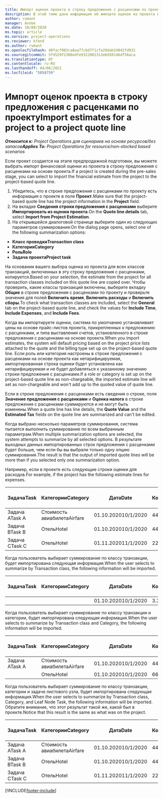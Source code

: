 ```yaml
---
title: Импорт оценок проекта в строку предложения с расценками по проекту
description: В этой теме дана информация об импорте оценок из проекта в строку предложения с расценками по проекту.
author: rumant
manager: Annbe
ms.date: 10/09/2020
ms.topic: article
ms.service: project-operations
ms.reviewer: kfend
ms.author: rumant
ms.openlocfilehash: 40facf002ca8aa77cbd7f1cfa29dab24842fd932
ms.sourcegitcommit: 5fd529f2308edfe9322082313e6d50146df56aca
ms.translationtype: HT
ms.contentlocale: ru-RU
ms.lasthandoff: 04/06/2021
ms.locfileid: "5858759"
---
```

# <a name="import-estimates-for-a-project-to-a-project-quote-line"></a><span data-ttu-id="94c4f-103">Импорт оценок проекта в строку предложения с расценками по проекту</span><span class="sxs-lookup"><span data-stu-id="94c4f-103">Import estimates for a project to a project quote line</span></span>

<span data-ttu-id="94c4f-104">_**Относится к:** Project Operations для сценариев на основе ресурсов/без запасов_</span><span class="sxs-lookup"><span data-stu-id="94c4f-104">_**Applies To:** Project Operations for resource/non-stocked based scenarios_</span></span>


<span data-ttu-id="94c4f-105">Если проект создается на этапе предпродажной подготовки, вы можете выбрать импорт финансовой оценки из проекта в строку предложения с расценками на основе проекта.</span><span class="sxs-lookup"><span data-stu-id="94c4f-105">If a project is created during the pre-sales stage, you can select to import the financial estimate from the project to the project-based quote line.</span></span>

1. <span data-ttu-id="94c4f-106">Убедитесь, что в строке предложения с расценками по проекту есть информация о проекте в поле **Проект**.</span><span class="sxs-lookup"><span data-stu-id="94c4f-106">Make sure that the project-based quote line has the project information in the **Project** field.</span></span>
2. <span data-ttu-id="94c4f-107">На вкладке **Сведения строки предложения с расценками** выберите **Импортировать из оценки проекта**.</span><span class="sxs-lookup"><span data-stu-id="94c4f-107">On the **Quote line details** tab, select **Import from Project Estimation**.</span></span>
3. <span data-ttu-id="94c4f-108">На открывшейся диалоговой странице выберите один из следующих параметров суммирования:</span><span class="sxs-lookup"><span data-stu-id="94c4f-108">On the dialog page opens, select one of the following summarization options:</span></span>

  - <span data-ttu-id="94c4f-109">**Класс проводки**</span><span class="sxs-lookup"><span data-stu-id="94c4f-109">**Transaction class**</span></span>
  - <span data-ttu-id="94c4f-110">**Категория**</span><span class="sxs-lookup"><span data-stu-id="94c4f-110">**Category**</span></span>
  - <span data-ttu-id="94c4f-111">**Роль**</span><span class="sxs-lookup"><span data-stu-id="94c4f-111">**Role**</span></span> 
  - <span data-ttu-id="94c4f-112">**Задача проекта**</span><span class="sxs-lookup"><span data-stu-id="94c4f-112">**Project task**</span></span>

<span data-ttu-id="94c4f-113">На основании вашего выбора оценка из проекта для всех классов транзакций, включенных в эту строку предложения с расценками, копируется.</span><span class="sxs-lookup"><span data-stu-id="94c4f-113">Based on your selection, the estimate from the project for all transaction classes included on this quote line are copied over.</span></span> <span data-ttu-id="94c4f-114">Чтобы проверить, какие классы транзакций включены, выберите вкладку **Общие** в строке предложения с расценками по проекту и проверьте значения для полей **Включить время**, **Включить расходы** и **Включить сборы**.</span><span class="sxs-lookup"><span data-stu-id="94c4f-114">To check what transaction classes are included, select the **General** tab on the project-based quote line, and check the values for **Include Time**, **Include Expenses**, and **Include Fees**.</span></span>

<span data-ttu-id="94c4f-115">Когда вы импортируете оценки, система по умолчанию устанавливает цены на основе прайс-листов проекта, прикрепленных к предложению с расценками, и типа выставления счетов, установленного в строке предложения с расценками на основе проекта.</span><span class="sxs-lookup"><span data-stu-id="94c4f-115">When you import estimates, the system will default pricing based on the project price lists attached to the quote and the billing type set up on the project-based quote line.</span></span> <span data-ttu-id="94c4f-116">Если роль или категория настроены в строке предложения с расценками на основе проекта как нетарифицируемая, импортированная строка оценки будет установлена как нетарифицируемая и не будет добавляться к указанному значению строки предложения с расценками.</span><span class="sxs-lookup"><span data-stu-id="94c4f-116">If a role or category is set up on the project-based quote line as non-chargeable, the imported estimate line will set as non-chargeable and won't add up to the quoted value of quote line.</span></span>

<span data-ttu-id="94c4f-117">Если в строке предложения с расценками есть сведения о строке, поля **Значение предложения с расценками** и **Оценка налога** в строке предложения с расценками суммируются и не могут быть изменены.</span><span class="sxs-lookup"><span data-stu-id="94c4f-117">When a quote line has line details, the **Quote Value** and the **Estimated Tax** fields on the quote line are summarized and can't be edited.</span></span>

<span data-ttu-id="94c4f-118">Когда выбрано несколько параметров суммирования, система пытается выполнить суммирование по всем выбранным параметрам.</span><span class="sxs-lookup"><span data-stu-id="94c4f-118">When multiple summarization options are selected, the system attempts to summarize by all selected options.</span></span> <span data-ttu-id="94c4f-119">В результате выходных данных импортированных строк предложения с расценками будет больше, чем если бы вы выбрали только одну опцию суммирования.</span><span class="sxs-lookup"><span data-stu-id="94c4f-119">The result is that the output of imported quote lines will be more than if you selected only one summarization option.</span></span>

<span data-ttu-id="94c4f-120">Например, если в проекте есть следующие строки оценки для расходов.</span><span class="sxs-lookup"><span data-stu-id="94c4f-120">For example, if the project has the following estimate lines for expenses.</span></span>

| <span data-ttu-id="94c4f-121">Задача</span><span class="sxs-lookup"><span data-stu-id="94c4f-121">Task</span></span> | <span data-ttu-id="94c4f-122">Категории</span><span class="sxs-lookup"><span data-stu-id="94c4f-122">Category</span></span> | <span data-ttu-id="94c4f-123">Дата</span><span class="sxs-lookup"><span data-stu-id="94c4f-123">Date</span></span> | <span data-ttu-id="94c4f-124">Количество</span><span class="sxs-lookup"><span data-stu-id="94c4f-124">Quantity</span></span> | <span data-ttu-id="94c4f-125">Цена за единицу</span><span class="sxs-lookup"><span data-stu-id="94c4f-125">Unit price</span></span> | <span data-ttu-id="94c4f-126">Сумма</span><span class="sxs-lookup"><span data-stu-id="94c4f-126">Amount</span></span> |
| --- | --- | --- | --- | --- | --- |
| <span data-ttu-id="94c4f-127">Задача A</span><span class="sxs-lookup"><span data-stu-id="94c4f-127">Task A</span></span> | <span data-ttu-id="94c4f-128">Стоимость авиабилета</span><span class="sxs-lookup"><span data-stu-id="94c4f-128">Airfare</span></span> | <span data-ttu-id="94c4f-129">01.10.2020</span><span class="sxs-lookup"><span data-stu-id="94c4f-129">10/1/2020</span></span> | <span data-ttu-id="94c4f-130">4</span><span class="sxs-lookup"><span data-stu-id="94c4f-130">4</span></span> | <span data-ttu-id="94c4f-131">400</span><span class="sxs-lookup"><span data-stu-id="94c4f-131">400</span></span> | <span data-ttu-id="94c4f-132">1600</span><span class="sxs-lookup"><span data-stu-id="94c4f-132">1600</span></span> |
| <span data-ttu-id="94c4f-133">Задача B</span><span class="sxs-lookup"><span data-stu-id="94c4f-133">Task B</span></span> | <span data-ttu-id="94c4f-134">Отель</span><span class="sxs-lookup"><span data-stu-id="94c4f-134">Hotel</span></span> | <span data-ttu-id="94c4f-135">01.10.2020</span><span class="sxs-lookup"><span data-stu-id="94c4f-135">10/1/2020</span></span> | <span data-ttu-id="94c4f-136">4</span><span class="sxs-lookup"><span data-stu-id="94c4f-136">4</span></span> | <span data-ttu-id="94c4f-137">200</span><span class="sxs-lookup"><span data-stu-id="94c4f-137">200</span></span> | <span data-ttu-id="94c4f-138">800</span><span class="sxs-lookup"><span data-stu-id="94c4f-138">800</span></span> |
| <span data-ttu-id="94c4f-139">Задача C</span><span class="sxs-lookup"><span data-stu-id="94c4f-139">Task C</span></span> | <span data-ttu-id="94c4f-140">Отель</span><span class="sxs-lookup"><span data-stu-id="94c4f-140">Hotel</span></span> | <span data-ttu-id="94c4f-141">01.11.2020</span><span class="sxs-lookup"><span data-stu-id="94c4f-141">11/1/2020</span></span> | <span data-ttu-id="94c4f-142">2</span><span class="sxs-lookup"><span data-stu-id="94c4f-142">2</span></span> | <span data-ttu-id="94c4f-143">200</span><span class="sxs-lookup"><span data-stu-id="94c4f-143">200</span></span> | <span data-ttu-id="94c4f-144">400</span><span class="sxs-lookup"><span data-stu-id="94c4f-144">400</span></span> |

<span data-ttu-id="94c4f-145">Когда пользователь выбирает суммирование по классу транзакции, будет импортирована следующая информация.</span><span class="sxs-lookup"><span data-stu-id="94c4f-145">When the user selects to summarize by Transaction class, the following information will be imported.</span></span>

| <span data-ttu-id="94c4f-146">Задача</span><span class="sxs-lookup"><span data-stu-id="94c4f-146">Task</span></span> | <span data-ttu-id="94c4f-147">Категории</span><span class="sxs-lookup"><span data-stu-id="94c4f-147">Category</span></span> | <span data-ttu-id="94c4f-148">Дата</span><span class="sxs-lookup"><span data-stu-id="94c4f-148">Date</span></span> | <span data-ttu-id="94c4f-149">Количество</span><span class="sxs-lookup"><span data-stu-id="94c4f-149">Quantity</span></span> | <span data-ttu-id="94c4f-150">Цена за единицу</span><span class="sxs-lookup"><span data-stu-id="94c4f-150">Unit price</span></span> | <span data-ttu-id="94c4f-151">Сумма</span><span class="sxs-lookup"><span data-stu-id="94c4f-151">Amount</span></span> |
| --- | --- | --- | --- | --- | --- |
| | | <span data-ttu-id="94c4f-152">01.10.2020</span><span class="sxs-lookup"><span data-stu-id="94c4f-152">10/1/2020</span></span> | <span data-ttu-id="94c4f-153">3.34</span><span class="sxs-lookup"><span data-stu-id="94c4f-153">3.34</span></span> | <span data-ttu-id="94c4f-154">840</span><span class="sxs-lookup"><span data-stu-id="94c4f-154">840</span></span> | <span data-ttu-id="94c4f-155">2800</span><span class="sxs-lookup"><span data-stu-id="94c4f-155">2800</span></span> |

<span data-ttu-id="94c4f-156">Когда пользователь выбирает суммирование по классу транзакции и категории, будет импортирована следующая информация.</span><span class="sxs-lookup"><span data-stu-id="94c4f-156">When the user selects to summarize by Transaction class and Category, the following information will be imported.</span></span>

| <span data-ttu-id="94c4f-157">Задача</span><span class="sxs-lookup"><span data-stu-id="94c4f-157">Task</span></span> | <span data-ttu-id="94c4f-158">Категории</span><span class="sxs-lookup"><span data-stu-id="94c4f-158">Category</span></span> | <span data-ttu-id="94c4f-159">Дата</span><span class="sxs-lookup"><span data-stu-id="94c4f-159">Date</span></span> | <span data-ttu-id="94c4f-160">Количество</span><span class="sxs-lookup"><span data-stu-id="94c4f-160">Quantity</span></span> | <span data-ttu-id="94c4f-161">Цена за единицу</span><span class="sxs-lookup"><span data-stu-id="94c4f-161">Unit price</span></span> | <span data-ttu-id="94c4f-162">Сумма</span><span class="sxs-lookup"><span data-stu-id="94c4f-162">Amount</span></span> |
| --- | --- | --- | --- | --- | --- |
| <span data-ttu-id="94c4f-163">Задача A</span><span class="sxs-lookup"><span data-stu-id="94c4f-163">Task A</span></span> | <span data-ttu-id="94c4f-164">Стоимость авиабилета</span><span class="sxs-lookup"><span data-stu-id="94c4f-164">Airfare</span></span> | <span data-ttu-id="94c4f-165">01.10.2020</span><span class="sxs-lookup"><span data-stu-id="94c4f-165">10/1/2020</span></span> | <span data-ttu-id="94c4f-166">4</span><span class="sxs-lookup"><span data-stu-id="94c4f-166">4</span></span> | <span data-ttu-id="94c4f-167">400</span><span class="sxs-lookup"><span data-stu-id="94c4f-167">400</span></span> | <span data-ttu-id="94c4f-168">1600</span><span class="sxs-lookup"><span data-stu-id="94c4f-168">1600</span></span> |
| | <span data-ttu-id="94c4f-169">Отель</span><span class="sxs-lookup"><span data-stu-id="94c4f-169">Hotel</span></span> | <span data-ttu-id="94c4f-170">01.10.2020</span><span class="sxs-lookup"><span data-stu-id="94c4f-170">10/1/2020</span></span> | <span data-ttu-id="94c4f-171">6</span><span class="sxs-lookup"><span data-stu-id="94c4f-171">6</span></span> | <span data-ttu-id="94c4f-172">200</span><span class="sxs-lookup"><span data-stu-id="94c4f-172">200</span></span> | <span data-ttu-id="94c4f-173">1200</span><span class="sxs-lookup"><span data-stu-id="94c4f-173">1200</span></span> |

<span data-ttu-id="94c4f-174">Когда пользователь выбирает суммирование по классу транзакции, категории и задаче листового узла, будет импортирована следующая информация.</span><span class="sxs-lookup"><span data-stu-id="94c4f-174">When the user selects to summarize by Transaction class, Category, and Leaf Node Task, the following information will be imported.</span></span> <span data-ttu-id="94c4f-175">Обратите внимание, что этот результат такой же, какой был в проекте.</span><span class="sxs-lookup"><span data-stu-id="94c4f-175">Notice that this result is the same as what was on the project.</span></span>

| <span data-ttu-id="94c4f-176">Задача</span><span class="sxs-lookup"><span data-stu-id="94c4f-176">Task</span></span> | <span data-ttu-id="94c4f-177">Категории</span><span class="sxs-lookup"><span data-stu-id="94c4f-177">Category</span></span> | <span data-ttu-id="94c4f-178">Дата</span><span class="sxs-lookup"><span data-stu-id="94c4f-178">Date</span></span> | <span data-ttu-id="94c4f-179">Количество</span><span class="sxs-lookup"><span data-stu-id="94c4f-179">Quantity</span></span> | <span data-ttu-id="94c4f-180">Цена за единицу</span><span class="sxs-lookup"><span data-stu-id="94c4f-180">Unit price</span></span> | <span data-ttu-id="94c4f-181">Сумма</span><span class="sxs-lookup"><span data-stu-id="94c4f-181">Amount</span></span> |
| --- | --- | --- | --- | --- | --- |
| <span data-ttu-id="94c4f-182">Задача A</span><span class="sxs-lookup"><span data-stu-id="94c4f-182">Task A</span></span> | <span data-ttu-id="94c4f-183">Стоимость авиабилета</span><span class="sxs-lookup"><span data-stu-id="94c4f-183">Airfare</span></span> | <span data-ttu-id="94c4f-184">01.10.2020</span><span class="sxs-lookup"><span data-stu-id="94c4f-184">10/1/2020</span></span> | <span data-ttu-id="94c4f-185">4</span><span class="sxs-lookup"><span data-stu-id="94c4f-185">4</span></span> | <span data-ttu-id="94c4f-186">400</span><span class="sxs-lookup"><span data-stu-id="94c4f-186">400</span></span> | <span data-ttu-id="94c4f-187">1600</span><span class="sxs-lookup"><span data-stu-id="94c4f-187">1600</span></span> |
| <span data-ttu-id="94c4f-188">Задача B</span><span class="sxs-lookup"><span data-stu-id="94c4f-188">Task B</span></span> | <span data-ttu-id="94c4f-189">Отель</span><span class="sxs-lookup"><span data-stu-id="94c4f-189">Hotel</span></span> | <span data-ttu-id="94c4f-190">01.10.2020</span><span class="sxs-lookup"><span data-stu-id="94c4f-190">10/1/2020</span></span> | <span data-ttu-id="94c4f-191">4</span><span class="sxs-lookup"><span data-stu-id="94c4f-191">4</span></span> | <span data-ttu-id="94c4f-192">200</span><span class="sxs-lookup"><span data-stu-id="94c4f-192">200</span></span> | <span data-ttu-id="94c4f-193">800</span><span class="sxs-lookup"><span data-stu-id="94c4f-193">800</span></span> |
| <span data-ttu-id="94c4f-194">Задача C</span><span class="sxs-lookup"><span data-stu-id="94c4f-194">Task C</span></span> | <span data-ttu-id="94c4f-195">Отель</span><span class="sxs-lookup"><span data-stu-id="94c4f-195">Hotel</span></span> | <span data-ttu-id="94c4f-196">01.11.2020</span><span class="sxs-lookup"><span data-stu-id="94c4f-196">11/1/2020</span></span> | <span data-ttu-id="94c4f-197">2</span><span class="sxs-lookup"><span data-stu-id="94c4f-197">2</span></span> | <span data-ttu-id="94c4f-198">200</span><span class="sxs-lookup"><span data-stu-id="94c4f-198">200</span></span> | <span data-ttu-id="94c4f-199">400</span><span class="sxs-lookup"><span data-stu-id="94c4f-199">400</span></span> |


[!INCLUDE[footer-include](../includes/footer-banner.md)]
